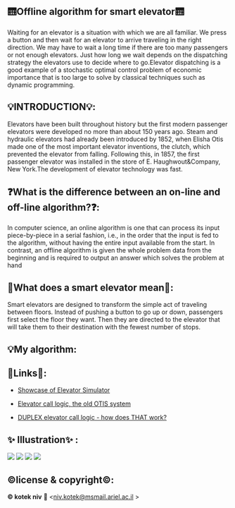 ## 🛗Offline algorithm for smart elevator🛗
Waiting for an elevator is a situation with which we are all familiar. We press a button and then wait for an elevator to arrive traveling in the right direction. We may have to wait a long time if there are too many passengers or not enough elevators. Just how long we wait depends on the dispatching strategy the elevators use to decide where to go.Elevator dispatching is a good example of a stochastic optimal control problem of economic importance that is too large to solve by classical techniques such as dynamic programming.

## 💡INTRODUCTION💡:
Elevators have been built throughout history but the first modern passenger elevators were developed
no more than about 150 years ago. Steam and hydraulic elevators had already been introduced by
1852, when Elisha Otis made one of the most important elevator inventions, the clutch, which
prevented the elevator from falling. Following this, in 1857, the first passenger elevator was installed
in the store of E. Haughwout&Company, New York.The development of elevator technology was fast.

## ❓What is the difference between an on-line and off-line algorithm?❓:
In computer science, an online algorithm is one that can process its input piece-by-piece in a serial fashion, i.e., in the order that the input is fed to the algorithm, without having the entire input available from the start. In contrast, an offline algorithm is given the whole problem data from the beginning and is required to output an answer which solves the problem at hand

## 🔎What does a smart elevator mean🔎:
Smart elevators are designed to transform the simple act of traveling between floors. Instead of pushing a button to go up or down, passengers first select the floor they want. Then they are directed to the elevator that will take them to their destination with the fewest number of stops.

## 💡My algorithm:


## 🔗Links🔗:
- [Showcase of Elevator Simulator](https://www.youtube.com/watch?v=LZauW_Zfepk)

- [Elevator call logic, the old OTIS system](https://www.youtube.com/watch?v=BCN9mQOT3RQ)

- [DUPLEX elevator call logic - how does THAT work?](https://www.youtube.com/watch?v=oY1QlCqWOss)


## ✨ Illustration✨ :

![](https://web.eecs.umich.edu/~baveja/RLMasses/img1.gif)
![](https://encrypted-tbn0.gstatic.com/images?q=tbn:ANd9GcSnbdlelnb4xti3KRgMk7hx7Hlaey2VQCr1ig&usqp=CAU)
![](https://encrypted-tbn0.gstatic.com/images?q=tbn:ANd9GcQnyILq_pWPFHNPQqc1pfvAFe-RXYsJnMZtWw&usqp=CAU)
![](https://lh3.googleusercontent.com/proxy/TDDcqSQcr-zseR2BBZuFT3ZoKG-132kgnaPOhBd5cXpEgtHePbcirH7_QxtcyciRNqOMpAvjjeJwCtbDFExTdshHGR6d6IkRWB4)



## ©️license & copyright©️:

**© kotek niv** 
📧 <niv.kotek@msmail.ariel.ac.il >

